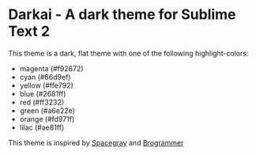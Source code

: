 Darkai - A dark theme for Sublime Text 2
====================

This theme is a dark, flat theme with one of the following highlight-colors:
- magenta (#f92672)
- cyan (#66d9ef)
- yellow (#ffe792)
- blue (#2681ff)
- red (#ff3232)
- green (#a6e22e)
- orange (#fd971f)
- lilac (#ae81ff)

This theme is inspired by [Spacegray](http://kkga.github.io/spacegray/) and [Brogrammer](https://github.com/kenwheeler/brogrammer-theme)

